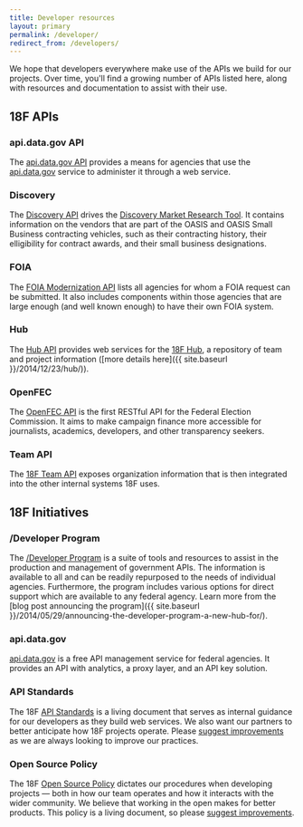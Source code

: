 ```yaml
---
title: Developer resources
layout: primary
permalink: /developer/
redirect_from: /developers/
---
```


<p class="lead">
  We hope that developers everywhere make use of the APIs we build for our projects. Over time, you'll find a growing number of APIs listed here, along with resources and documentation to assist with their use.
</p>

## 18F APIs

### api.data.gov API

The [api.data.gov API](https://api.data.gov/developer/) provides a means for agencies that use the [api.data.gov](https://api.data.gov/) service to administer it through a web service.

### Discovery

The [Discovery API](https://discovery.gsa.gov/docs/) drives the [Discovery Market Research Tool](https://discovery.gsa.gov/). It contains information on the vendors that are part of the OASIS and OASIS Small Business contracting vehicles, such as their contracting history, their elligibility for contract awards, and their small business designations.


### FOIA

The [FOIA Modernization API](http://foia-hub.readthedocs.org/en/latest/api.html) lists all agencies for whom a FOIA request can be submitted.  It also includes components within those agencies that are large enough (and well known enough) to have their own FOIA system.

### Hub

The [Hub API](https://18f.gsa.gov/hub/api/) provides web services for the [18F Hub](https://18f.gsa.gov/hub/), a repository of team and project information ([more details here]({{ site.baseurl }}/2014/12/23/hub/)).


### OpenFEC

The [OpenFEC API](https://api.open.fec.gov/developers) is the first RESTful API for the Federal Election Commission. It aims to make campaign finance more accessible for journalists, academics, developers, and other transparency seekers.

### Team API

The [18F Team API](https://team-api.18f.gov/public/api/) exposes organization information that is then integrated into the other internal systems 18F uses.

## 18F Initiatives

### /Developer Program

The [/Developer Program](http://18f.github.io/API-All-the-X/) is a suite of tools and resources to assist in the production and management of government APIs. The information is available to all and can be readily repurposed to the needs of individual agencies.  Furthermore, the program includes various options for direct support which are available to any federal agency. Learn more from the [blog post announcing the program]({{ site.baseurl }}/2014/05/29/announcing-the-developer-program-a-new-hub-for/).

### api.data.gov

[api.data.gov](https://api.data.gov) is a free API management service for federal agencies.  It provides an API with analytics, a proxy layer, and an API key solution.

### API Standards

The 18F [API Standards](https://github.com/18f/api-standards) is a living document that serves as internal guidance for our developers as they build web services.  We also want our partners to better anticipate how 18F projects operate.  Please [suggest improvements](https://github.com/18f/api-standards/issues) as we are always looking to improve our practices.

### Open Source Policy

The 18F [Open Source Policy](https://github.com/18F/open-source-policy) dictates our procedures when developing projects — both in how our team operates and how it interacts with the wider community.  We believe that working in the open makes for better products.  This policy is a living document, so please [suggest improvements](https://github.com/18F/open-source-policy/issues).
